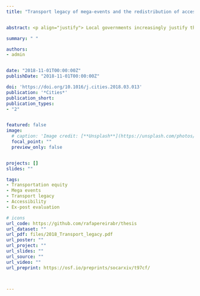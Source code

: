```yaml
---
title: "Transport legacy of mega-events and the redistribution of accessibility to urban destinations"


abstract: <p align="justify"> Local governments increasingly justify the hosting of mega-events because of their legacy value, assuming that all local residents benefit from those events. Yet, little attention has been paid to the distributive question of who benefits from the transport legacy left by those events. This paper reflects on the delimitation of transport legacies and its social impacts in terms of how such developments can reshape urban accessibility to opportunities. It analyses the transformation in the transport system of Rio de Janeiro (Brazil) in preparation for the 2014 World Cup and the 2016 Olympic Games. That transformation involved substantial expansion in public transport infrastructure, followed by cuts in service levels and a reorganization of many bus lines to streamline the transport system. The paper examines whether those recent changes have increased the number of people from different income levels who could access Olympic sports venues and healthcare facilities by public transport within 15, 30, 60 and 90 min. The analysis uses a before-and-after comparison of Rio's transport network (2014–2017) and a quasi-counterfactual scenario to separate the effects of newly added infrastructure from the reorganization and cuts of transport services. The results show that the infrastructure expansion alone would have increased the number of people who could access the Olympic sports venues, but it would have only marginally improved people's access to healthcare facilities. Nonetheless, the findings indicate that the streamlined bus system have offset the benefits of infrastructure investments in a way that particularly penalizes the poor. The analysis of both the implemented changes to the public transport network and the counterfactual scenario show that the accessibility benefits from the recent cycle of investments and disinvestments in Rio generally accrued to middle- and higher-income groups, reinforcing existing patterns of urban inequality. </p>

summary: " "

authors:
- admin


date: "2018-11-01T00:00:00Z"
publishDate: "2018-11-01T00:00:00Z"

doi: 'https://doi.org/10.1016/j.cities.2018.03.013'
publication: '*Cities*'
publication_short:
publication_types:
- "2"


featured: false
image:
  # caption: 'Image credit: [**Unsplash**](https://unsplash.com/photos/jdD8gXaTZsc)'
  focal_point: ""
  preview_only: false


projects: []
slides: ""

tags:
- Transportation equity
- Mega events
- Transport legacy
- Accessibility
- Ex-post evaluation

# icons
url_code: https://github.com/rafapereirabr/thesis
url_dataset: ""
url_pdf: files/2018_Transport_legacy.pdf
url_poster: ""
url_project: ""
url_slides: ""
url_source: ""
url_video: ""
url_preprint: https://osf.io/preprints/socarxiv/t97cf/
  


---
```


